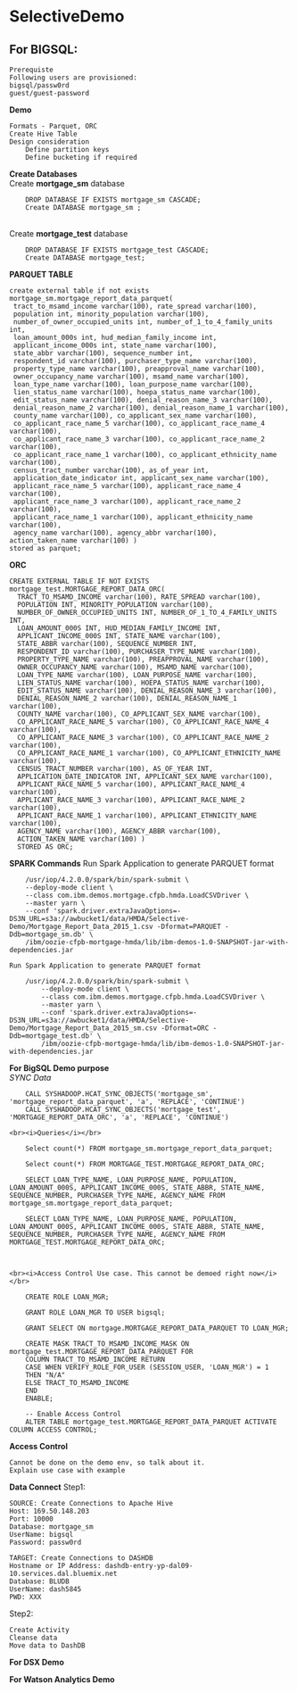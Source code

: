 # SelectiveDemo

## For BIGSQL: ##

    Prerequiste
    Following users are provisioned:
    bigsql/passw0rd
    guest/guest-password

<b>Demo</b>
            
    Formats - Parquet, ORC
    Create Hive Table
    Design consideration
        Define partition keys
        Define bucketing if required


<b>Create Databases</b><br/>
Create <b>mortgage_sm</b> database

        DROP DATABASE IF EXISTS mortgage_sm CASCADE;
        Create DATABASE mortgage_sm ;
    
<br/>Create <b>mortgage_test</b> database

        DROP DATABASE IF EXISTS mortgage_test CASCADE;
        Create DATABASE mortgage_test;


<b>PARQUET TABLE</b>

    create external table if not exists mortgage_sm.mortgage_report_data_parquet(
     tract_to_msamd_income varchar(100), rate_spread varchar(100),
     population int, minority_population varchar(100),
     number_of_owner_occupied_units int, number_of_1_to_4_family_units int,
     loan_amount_000s int, hud_median_family_income int,
     applicant_income_000s int, state_name varchar(100),
     state_abbr varchar(100), sequence_number int,
     respondent_id varchar(100), purchaser_type_name varchar(100),
     property_type_name varchar(100), preapproval_name varchar(100),
     owner_occupancy_name varchar(100), msamd_name varchar(100),
     loan_type_name varchar(100), loan_purpose_name varchar(100),
     lien_status_name varchar(100), hoepa_status_name varchar(100),
     edit_status_name varchar(100), denial_reason_name_3 varchar(100),
     denial_reason_name_2 varchar(100), denial_reason_name_1 varchar(100),
     county_name varchar(100), co_applicant_sex_name varchar(100),
     co_applicant_race_name_5 varchar(100), co_applicant_race_name_4 varchar(100),
     co_applicant_race_name_3 varchar(100), co_applicant_race_name_2 varchar(100),
     co_applicant_race_name_1 varchar(100), co_applicant_ethnicity_name varchar(100),
     census_tract_number varchar(100), as_of_year int,
     application_date_indicator int, applicant_sex_name varchar(100),
     applicant_race_name_5 varchar(100), applicant_race_name_4 varchar(100),
     applicant_race_name_3 varchar(100), applicant_race_name_2 varchar(100),
     applicant_race_name_1 varchar(100), applicant_ethnicity_name varchar(100),
     agency_name varchar(100), agency_abbr varchar(100),
    action_taken_name varchar(100) )
    stored as parquet;

<b>ORC</b>
    
    CREATE EXTERNAL TABLE IF NOT EXISTS mortgage_test.MORTGAGE_REPORT_DATA_ORC(
      TRACT_TO_MSAMD_INCOME varchar(100), RATE_SPREAD varchar(100),
      POPULATION INT, MINORITY_POPULATION varchar(100),
      NUMBER_OF_OWNER_OCCUPIED_UNITS INT, NUMBER_OF_1_TO_4_FAMILY_UNITS INT,
      LOAN_AMOUNT_000S INT, HUD_MEDIAN_FAMILY_INCOME INT,
      APPLICANT_INCOME_000S INT, STATE_NAME varchar(100),
      STATE_ABBR varchar(100), SEQUENCE_NUMBER INT,
      RESPONDENT_ID varchar(100), PURCHASER_TYPE_NAME varchar(100),
      PROPERTY_TYPE_NAME varchar(100), PREAPPROVAL_NAME varchar(100),
      OWNER_OCCUPANCY_NAME varchar(100), MSAMD_NAME varchar(100),
      LOAN_TYPE_NAME varchar(100), LOAN_PURPOSE_NAME varchar(100),
      LIEN_STATUS_NAME varchar(100), HOEPA_STATUS_NAME varchar(100),
      EDIT_STATUS_NAME varchar(100), DENIAL_REASON_NAME_3 varchar(100),
      DENIAL_REASON_NAME_2 varchar(100), DENIAL_REASON_NAME_1 varchar(100),
      COUNTY_NAME varchar(100), CO_APPLICANT_SEX_NAME varchar(100),
      CO_APPLICANT_RACE_NAME_5 varchar(100), CO_APPLICANT_RACE_NAME_4 varchar(100),
      CO_APPLICANT_RACE_NAME_3 varchar(100), CO_APPLICANT_RACE_NAME_2 varchar(100),
      CO_APPLICANT_RACE_NAME_1 varchar(100), CO_APPLICANT_ETHNICITY_NAME varchar(100),
      CENSUS_TRACT_NUMBER varchar(100), AS_OF_YEAR INT,
      APPLICATION_DATE_INDICATOR INT, APPLICANT_SEX_NAME varchar(100),
      APPLICANT_RACE_NAME_5 varchar(100), APPLICANT_RACE_NAME_4 varchar(100),
      APPLICANT_RACE_NAME_3 varchar(100), APPLICANT_RACE_NAME_2 varchar(100),
      APPLICANT_RACE_NAME_1 varchar(100), APPLICANT_ETHNICITY_NAME varchar(100),
      AGENCY_NAME varchar(100), AGENCY_ABBR varchar(100),
      ACTION_TAKEN_NAME varchar(100) )
      STORED AS ORC;

<b>SPARK Commands</b>
    Run Spark Application to generate PARQUET format
    
        /usr/iop/4.2.0.0/spark/bin/spark-submit \
        --deploy-mode client \
        --class com.ibm.demos.mortgage.cfpb.hmda.LoadCSVDriver \
        --master yarn \
        --conf 'spark.driver.extraJavaOptions=-DS3N_URL=s3a://awbucket1/data/HMDA/Selective-Demo/Mortgage_Report_Data_2015_1.csv -Dformat=PARQUET -Ddb=mortgage_sm.db' \
        /ibm/oozie-cfpb-mortgage-hmda/lib/ibm-demos-1.0-SNAPSHOT-jar-with-dependencies.jar

    Run Spark Application to generate PARQUET format
    
        /usr/iop/4.2.0.0/spark/bin/spark-submit \
            --deploy-mode client \
            --class com.ibm.demos.mortgage.cfpb.hmda.LoadCSVDriver \
            --master yarn \
            --conf 'spark.driver.extraJavaOptions=-DS3N_URL=s3a://awbucket1/data/HMDA/Selective-Demo/Mortgage_Report_Data_2015_sm.csv -Dformat=ORC -Ddb=mortgage_test.db' \
            /ibm/oozie-cfpb-mortgage-hmda/lib/ibm-demos-1.0-SNAPSHOT-jar-with-dependencies.jar


<b>For BigSQL Demo purpose </b>
    <br><i>SYNC Data</i></br>
    
        CALL SYSHADOOP.HCAT_SYNC_OBJECTS('mortgage_sm', 'mortgage_report_data_parquet', 'a', 'REPLACE', 'CONTINUE')
        CALL SYSHADOOP.HCAT_SYNC_OBJECTS('mortgage_test', 'MORTGAGE_REPORT_DATA_ORC', 'a', 'REPLACE', 'CONTINUE')
        
    <br><i>Queries</i></br>
    
        Select count(*) FROM mortgage_sm.mortgage_report_data_parquet;
        
        Select count(*) FROM MORTGAGE_TEST.MORTGAGE_REPORT_DATA_ORC;
        
        SELECT LOAN_TYPE_NAME, LOAN_PURPOSE_NAME, POPULATION, LOAN_AMOUNT_000S, APPLICANT_INCOME_000S, STATE_ABBR, STATE_NAME, SEQUENCE_NUMBER, PURCHASER_TYPE_NAME, AGENCY_NAME FROM mortgage_sm.mortgage_report_data_parquet;
        
        SELECT LOAN_TYPE_NAME, LOAN_PURPOSE_NAME, POPULATION, LOAN_AMOUNT_000S, APPLICANT_INCOME_000S, STATE_ABBR, STATE_NAME, SEQUENCE_NUMBER, PURCHASER_TYPE_NAME, AGENCY_NAME FROM MORTGAGE_TEST.MORTGAGE_REPORT_DATA_ORC;
        


    <br><i>Access Control Use case. This cannot be demoed right now</i></br>

        CREATE ROLE LOAN_MGR;
        
        GRANT ROLE LOAN_MGR TO USER bigsql;
                
        GRANT SELECT ON mortgage.MORTGAGE_REPORT_DATA_PARQUET TO LOAN_MGR;

        CREATE MASK TRACT_TO_MSAMD_INCOME_MASK ON mortgage_test.MORTGAGE_REPORT_DATA_PARQUET FOR
        COLUMN TRACT_TO_MSAMD_INCOME RETURN
        CASE WHEN VERIFY_ROLE_FOR_USER (SESSION_USER, 'LOAN_MGR') = 1
        THEN "N/A"
        ELSE TRACT_TO_MSAMD_INCOME
        END
        ENABLE;

        -- Enable Access Control
        ALTER TABLE mortgage_test.MORTGAGE_REPORT_DATA_PARQUET ACTIVATE COLUMN ACCESS CONTROL;

<b>Access Control</b>
    
    Cannot be done on the demo env, so talk about it.
    Explain use case with example

<b>Data Connect</b>
Step1:

    SOURCE: Create Connections to Apache Hive
    Host: 169.50.148.203
    Port: 10000
    Database: mortgage_sm
    UserName: bigsql 
    Password: passw0rd
    
    TARGET: Create Connections to DASHDB
    Hostname or IP Address: dashdb-entry-yp-dal09-10.services.dal.bluemix.net
    Database: BLUDB
    UserName: dash5845 
    PWD: XXX

Step2:

    Create Activity
    Cleanse data  
    Move data to DashDB

<b>For DSX Demo</b>

<b>For Watson Analytics Demo</b>

